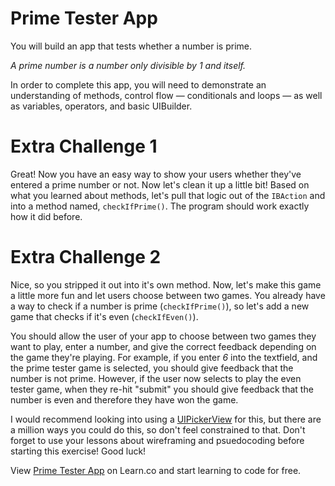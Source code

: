 # Prime Tester App

You will build an app that tests whether a number is prime.


*A prime number is a number only divisible by 1 and itself.*

In order to complete this app, you will need to demonstrate an understanding of methods, control flow — conditionals and loops — as 
well as variables, operators, and basic UIBuilder.

# Extra Challenge 1
Great! Now you have an easy way to show your users whether they've entered a prime number or not. Now let's clean it up a little bit! Based on what you learned about methods, let's pull that logic out of the `IBAction` and into a method named, `checkIfPrime()`. The program should work exactly how it did before.

# Extra Challenge 2
Nice, so you stripped it out into it's own method. Now, let's make this game a little more fun and let users choose between two games. You already have a way to check if a number is prime (`checkIfPrime()`), so let's add a new game that checks if it's even (`checkIfEven()`).

You should allow the user of your app to choose between two games they want to play, enter a number, and give the correct feedback depending on the game they're playing. For example, if you enter *6* into the textfield, and the prime tester game is selected, you should give feedback that the number is not prime. However, if the user now selects to play the even tester game, when they re-hit "submit" you should give feedback that the number is even and therefore they have won the game.

I would recommend looking into using a [UIPickerView](http://sourcefreeze.com/ios-uipickerview-example-using-swift/) for this, but there are a million ways you could do this, so don't feel constrained to that. Don't forget to use your lessons about wireframing and psuedocoding before starting this exercise! Good luck!

<p data-visibility='hidden'>View <a href='https://learn.co/lessons/pc-ios-primetester' title='Prime Tester App'>Prime Tester App</a> on Learn.co and start learning to code for free.</p>
